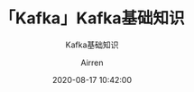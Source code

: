 ---
title: 「Kafka」Kafka基础知识
subtitle: 'Kafka基础知识'
author: Airren
catalog: true
header-img: ''
tags:
  - Mongo
date: 2020-08-17 10:42:00
---